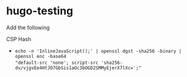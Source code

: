 # hugo-testing

Add the following

CSP Hash
- `echo -n 'InlineJavaScript();' | openssl dgst -sha256 -binary | openssl enc -base64`  
   `"default-src 'none'; script-src 'sha256-dv/vjgvEe4HtJO7GbSis1aOc3bOGD2SMMyEjerX7lXc=';"`
